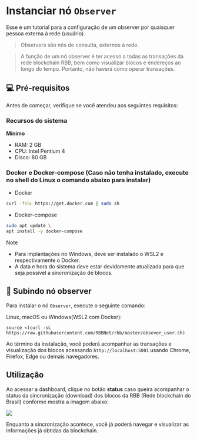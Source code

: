 # Instanciar nó `Observer`

Esse é um tutorial para a configuração de um observer por quaisquer pessoa externa à rede (usuário).

> Observers são nós de consulta, externos à rede.

> A função de um nó observer é ter acesso a todas as transações da rede blockchain RBB, bem como visualizar blocos e endereços ao longo do tempo. Portanto, não haverá como operar transações.

## 💻 Pré-requisitos

Antes de começar, verifique se você atendeu aos seguintes requisitos:

### Recursos do sistema

**Mínimo**
- RAM: 2 GB
- CPU: Intel Pentium 4
- Disco: 80 GB

### Docker e Docker-compose (Caso não tenha instalado, execute no shell do Linux o comando abaixo para instalar)
- Docker
```bash
curl -fsSL https://get.docker.com | sudo sh
```

- Docker-compose
```bash
sudo apt update \
apt install -y docker-compose
```

> [!NOTE]
> - Para implantações no Windows, deve ser instalado o WSL2 e respectivamente o Docker.
> - A data e hora do sistema deve estar devidamente atualizada para que seja possível a sincronização de blocos.

## 🚀 Subindo nó observer

Para instalar o nó `Observer`, execute o seguinte comando:

Linux, macOS ou Windows(WSL2 com Docker):

```
source <(curl -sL https://raw.githubusercontent.com/RBBNet/rbb/master/obsever_user.sh)

```

Ao término da instalação, você poderá acompanhar as transações e visualização dos blocos acessando `http://localhost:5001` usando Chrome, Firefox, Edge ou demais navegadores.

## Utilização

Ao acessar a dashboard, clique no botão **status** caso queira acompanhar o status da sincronização (download) dos blocos da RBB (Rede blockchain do Brasil) conforme mostra a imagem abaixo:

![](https://i.imgur.com/jdFnmmu.png)

Enquanto a sincronização acontece, você já poderá navegar e visualizar as informações já obtidas da blockchain.
